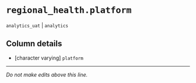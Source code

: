 # `regional_health.platform`
`analytics_uat` | `analytics`

## Column details
* [character varying] `platform`

-------------------------------------------------------------------------------
*Do not make edits above this line.*
